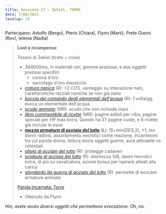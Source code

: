 ```yaml
---
title: Sessione 17 - Zekiel, TORRE
date: 7/08/2023
levelup: 14
---
```

Partecipano: Astolfo (Bergo), Pteris (Chiara), Flynn (Marti), Prete Gianni (Rov), Ielenia (Nadia)

> **Loot e ricompense**
>
> Tesoro di Zekiel (tirato + cose)
> - 384000mo, in materiali rari, gemme preziose, e due oggetti preziosi specifici
>   - corona d'oro
>   - sarcofago d'oro massiccio
> - [*cintura nanica*](https://dungeonedraghi.it/compendio/oggetti-magici/oggetti-meravigliosi/cintura-nanica/) (R): +2 COS, vantaggio su interazione nani, caratteristiche razziali naniche se non già nano
> - [*boccia del comando degli elementali dell'acqua*](https://dungeonsanddragons.fandom.com/it/wiki/Boccia_del_Comando_degli_Elementali_dell%27Acqua) (R): 1 volta/gg evoca un elementale dell'acqua
> - [*scudo animato*](https://dungeonedraghi.it/compendio/oggetti-magici/armature/scudo-animato/) (MR): scudo che non richiede mani
> - [*libro commestibile di ricette*](https://old.reddit.com/r/TheGriffonsSaddlebag/comments/ayrvca/the_griffons_saddlebag_edible_book_of_recipes/) (MR): pagine edibili per cibo, pagine speciali per HP max extra. Questo ha 27 pagine vuote, e 6 ricette già incluse in esse.
> - [***mezza armatura di acciaio del lutto***](https://old.reddit.com/r/TheGriffonsSaddlebag/comments/oumbb2/the_griffons_saddlebag_mourningsteel_half_plate/) (**L**): 15+min(DES,2), +1, res danni radiosi, assorbimento necrotici come reazione, incantesimi tra cui parola divina, lettura storia oggetti guerre, aura attivabile vs celestiali
> - [*obolo di acciaio del lutto*](https://old.reddit.com/r/TheGriffonsSaddlebag/comments/wybmhi/the_griffons_saddlebag_mourningsteel_obol/) (R): protegge cadaveri
> - [*sciabola di acciaio del lutto*](https://old.reddit.com/r/TheGriffonsSaddlebag/comments/qnddsn/the_griffons_saddlebag_mourningsteel_saber_weapon/) (R): destrezza 1d8, danni necrotici extra, di più su cavalcatura, azione bonus per ispirare alleati alla carica
> - [*stendardo da guerra di acciaio del lutto*](https://old.reddit.com/r/TheGriffonsSaddlebag/comments/pejsl8/the_griffons_saddlebag_mourningsteel_war_banner/) (R): permette di evocare armature animate
>
> [Parola Incarnata: Torre](/star/oggetti#parola-incarnata-torre)
> - Ottenuto da Flynn


_Hm, avete avuto diversi oggetti che permettono evocazione. Oh, no._